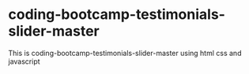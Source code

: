 # coding-bootcamp-testimonials-slider-master
This is coding-bootcamp-testimonials-slider-master using html css and javascript

